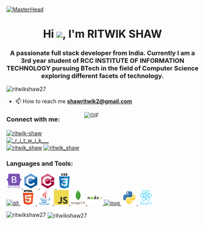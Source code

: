 [![MasterHead](https://raw.githubusercontent.com/halfrost/halfrost/master/icons/header_.png)](https://raw.githubusercontent.com/halfrost/halfrost/master/icons/header_.png)
<h1 align="center">Hi <img src="https://media.giphy.com/media/hvRJCLFzcasrR4ia7z/giphy.gif" width="2px">, I'm RITWIK SHAW</h1>
<h3 align="center">A passionate full stack developer from India. Currently I am a 3rd year student of RCC INSTITUTE OF INFORMATION TECHNOLOGY pursuing BTech in the field of Computer Science exploring different facets of technology.</h3>

<p align="left"> <img src="https://komarev.com/ghpvc/?username=ritwikshaw27&label=Profile%20views&color=0e75b6&style=flat" alt="ritwikshaw27" /> </p>

- 📫 How to reach me **shawritwik2@gmail.com**

<img align="right" alt="GIF" src="https://github.com/Gapur/Gapur/blob/master/coding.gif?raw=true" width="300" height="200" /> 

<h3 align="left">Connect with me:</h3>
<p align="left">
<a href="https://linkedin.com/in/ritwik-shaw" target="blank"><img align="center" src="https://raw.githubusercontent.com/rahuldkjain/github-profile-readme-generator/master/src/images/icons/Social/linked-in-alt.svg" alt="ritwik-shaw" height="30" width="40" /></a>
<a href="https://instagram.com/_r_i_t_w_i_k___" target="blank"><img align="center" src="https://raw.githubusercontent.com/rahuldkjain/github-profile-readme-generator/master/src/images/icons/Social/instagram.svg" alt="_r_i_t_w_i_k___" height="30" width="40" /></a>
<a href="https://www.codechef.com/users/ritwik_shaw" target="blank"><img align="center" src="https://cdn.jsdelivr.net/npm/simple-icons@3.1.0/icons/codechef.svg" alt="ritwik_shaw" height="30" width="40" /></a>
<a href="https://www.leetcode.com/ritwik_shaw" target="blank"><img align="center" src="https://raw.githubusercontent.com/rahuldkjain/github-profile-readme-generator/master/src/images/icons/Social/leet-code.svg" alt="ritwik_shaw" height="30" width="40" /></a>
</p>



<h3 align="left">Languages and Tools:</h3>
<p align="left"> <a href="https://getbootstrap.com" target="_blank"> <img src="https://raw.githubusercontent.com/devicons/devicon/master/icons/bootstrap/bootstrap-plain-wordmark.svg" alt="bootstrap" width="40" height="40"/> </a> <a href="https://www.cprogramming.com/" target="_blank"> <img src="https://raw.githubusercontent.com/devicons/devicon/master/icons/c/c-original.svg" alt="c" width="40" height="40"/> </a> <a href="https://www.w3schools.com/cpp/" target="_blank"> <img src="https://raw.githubusercontent.com/devicons/devicon/master/icons/cplusplus/cplusplus-original.svg" alt="cplusplus" width="40" height="40"/> </a> <a href="https://www.w3schools.com/css/" target="_blank"> <img src="https://raw.githubusercontent.com/devicons/devicon/master/icons/css3/css3-original-wordmark.svg" alt="css3" width="40" height="40"/> </a> <a href="https://git-scm.com/" target="_blank"> <img src="https://www.vectorlogo.zone/logos/git-scm/git-scm-icon.svg" alt="git" width="40" height="40"/> </a> <a href="https://www.w3.org/html/" target="_blank"> <img src="https://raw.githubusercontent.com/devicons/devicon/master/icons/html5/html5-original-wordmark.svg" alt="html5" width="40" height="40"/> </a> <a href="https://www.java.com" target="_blank"> <img src="https://raw.githubusercontent.com/devicons/devicon/master/icons/java/java-original.svg" alt="java" width="40" height="40"/> </a> <a href="https://developer.mozilla.org/en-US/docs/Web/JavaScript" target="_blank"> <img src="https://raw.githubusercontent.com/devicons/devicon/master/icons/javascript/javascript-original.svg" alt="javascript" width="40" height="40"/> </a> <a href="https://www.mongodb.com/" target="_blank"> <img src="https://raw.githubusercontent.com/devicons/devicon/master/icons/mongodb/mongodb-original-wordmark.svg" alt="mongodb" width="40" height="40"/> </a> <a href="https://nodejs.org" target="_blank"> <img src="https://raw.githubusercontent.com/devicons/devicon/master/icons/nodejs/nodejs-original-wordmark.svg" alt="nodejs" width="40" height="40"/> </a> <a href="https://pugjs.org" target="_blank"> <img src="https://cdn.worldvectorlogo.com/logos/pug.svg" alt="pug" width="40" height="40"/> </a> <a href="https://www.python.org" target="_blank"> <img src="https://raw.githubusercontent.com/devicons/devicon/master/icons/python/python-original.svg" alt="python" width="40" height="40"/> </a> <a href="https://reactjs.org/" target="_blank"> <img src="https://raw.githubusercontent.com/devicons/devicon/master/icons/react/react-original-wordmark.svg" alt="react" width="40" height="40"/> </a> </p>

<p><img align="left" src="https://github-readme-stats.vercel.app/api/top-langs?username=ritwikshaw27&show_icons=true&locale=en&layout=compact" alt="ritwikshaw27" /></p>

<p>&nbsp;<img align="center" src="https://github-readme-stats.vercel.app/api?username=ritwikshaw27&show_icons=true&locale=en" alt="ritwikshaw27" /></p>
